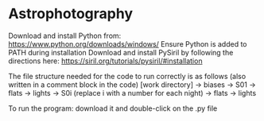 # Astrophotography
Download and install Python from: https://www.python.org/downloads/windows/
Ensure Python is added to PATH during installation
Download and install PySiril by following the directions here: https://siril.org/tutorials/pysiril/#installation

The file structure needed for the code to run correctly is as follows (also written in a comment block in the code)
[work directory]
-> biases
-> S01
  -> flats
  -> lights
-> S0i (replace i with a number for each night)
  -> flats
  -> lights

To run the program: download it and double-click on the .py file
